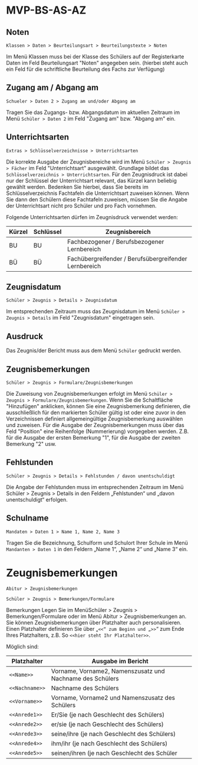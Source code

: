 ﻿# MVP-BS-AS-AZ

## Noten

`Klassen > Daten > Beurteilungsart > Beurteilungstexte > Noten`

Im Menü Klassen muss bei der Klasse des Schülers auf der Registerkarte Daten im Feld Beurteilungsart "Noten" angegeben sein.
(hierbei steht auch ein Feld für die schriftliche Beurteilung des Fachs zur Verfügung)

## Zugang am / Abgang am

`Schueler > Daten 2 > Zugang am und/oder Abgang am`

Tragen Sie das Zugangs- bzw. Abgangsdatum im aktuellen Zeitraum im Menü `Schüler > Daten 2` im Feld "Zugang am" bzw. "Abgang am" ein.

## Unterrichtsarten

`Extras > Schlüsselverzeichnisse > Unterrichtsarten`

Die korrekte Ausgabe der Zeugnisbereiche wird im Menü `Schüler > Zeugnis > Fächer` im Feld "Unterrichtsart" ausgewählt. Grundlage bildet das `Schlüsselverzeichnis > Unterrichtsarten`. Für den Zeugnisdruck ist dabei nur der Schlüssel der Unterrichtsart relevant, das Kürzel kann beliebig gewählt werden. Bedenken Sie hierbei, dass Sie bereits im Schlüsselverzeichnis Fachtafeln die Unterrichtsart zuweisen können. Wenn Sie dann den Schülern diese Fachtafeln zuweisen, müssen Sie die Angabe der Unterrichtsart nicht pro Schüler und pro Fach vornehmen.

Folgende Unterrichtsarten dürfen im Zeugnisdruck verwendet werden:

Kürzel |  Schlüssel | Zeugnisbereich
--|--|--
BU | BU | Fachbezogener / Berufsbezogener Lernbereich
BÜ | BÜ | Fachübergreifender / Berufsübergreifender Lernbereich

## Zeugnisdatum

`Schüler > Zeugnis > Details > Zeugnisdatum`

Im entsprechenden Zeitraum muss das Zeugnisdatum im Menü `Schüler > Zeugnis > Details` im Feld "Zeugnisdatum" eingetragen sein.

## Ausdruck

Das Zeugnis/der Bericht muss aus dem Menü `Schüler` gedruckt werden.

## Zeugnisbemerkungen

`Schüler > Zeugnis > Formulare/Zeugnisbemerkungen`

Die Zuweisung von Zeugnisbemerkungen erfolgt im Menü `Schüler > Zeugnis > Formulare/Zeugnisbemerkungen`. Wenn Sie die Schaltfläche "Hinzufügen" anklicken, können Sie eine Zeugnisbemerkung definieren, die ausschließlich für den markierten Schüler gültig ist oder eine zuvor in den Verzeichnissen definiert allgemeingültige Zeugnisbemerkung auswählen und zuweisen.
Für die Ausgabe der Zeugnisbemerkungen muss über das Feld "Position" eine Reihenfolge (Nummerierung) vorgegeben werden. Z.B. für die Ausgabe der ersten Bemerkung "1", für die Ausgabe der zweiten Bemerkung "2" usw.

## Fehlstunden

`Schüler > Zeugnis > Details > Fehlstunden / davon unentschuldigt`

Die Angabe der Fehlstunden muss im entsprechenden Zeitraum im Menü Schüler > Zeugnis > Details in den Feldern „Fehlstunden“ und „davon unentschuldigt“ erfolgen.

## Schulname

`Mandaten > Daten 1 > Name 1, Name 2, Name 3`

Tragen Sie die Bezeichnung, Schulform und Schulort Ihrer Schule im Menü `Mandanten > Daten 1`  in den Feldern „Name 1“, „Name 2“ und „Name 3“ ein.

# Zeugnisbemerkungen

`Abitur > Zeugnisbemerkungen`

`Schüler > Zeugnis > Bemerkungen/Formulare`

Bemerkungen Legen Sie im MenüSchüler > Zeugnis > Bemerkungen/Formulare oder im Menü Abitur > Zeugnisbemerkungen an. Sie können Zeugnisbemerkungen über Platzhalter auch personalisieren.  
Einen Platzhalter definieren Sie über „``<<“ zum Beginn und „>>``“ zum Ende Ihres Platzhalters, z.B.  So ``<<hier steht Ihr Platzhalter>>``.  

Möglich sind:

Platzhalter | Ausgabe im Bericht
--|--
````<<Name>>```` | Vorname, Vorname2, Namenszusatz und Nachname des Schülers
``<<Nachname>>`` | Nachname des Schülers
``<<Vorname>>`` | Vorname, Vorname2 und Namenszusatz des Schülers
``<<Anrede1>>`` | Er/Sie (je nach Geschlecht des Schülers)
``<<Anrede2>>`` | er/sie (je nach Geschlecht des Schülers)
``<<Anrede3>>`` | seine/ihre (je nach Geschlecht des Schülers)
``<<Anrede4>>`` |  ihm/ihr (je nach Geschlecht des Schülers)
``<<Anrede5>>`` | seinen/ihren (je nach Geschlecht des Schüler
